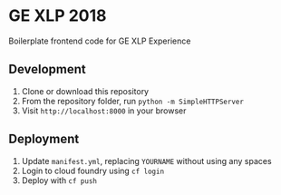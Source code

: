 # GE XLP 2018
 
Boilerplate frontend code for GE XLP Experience

## Development

1. Clone or download this repository
2. From the repository folder, run `python -m SimpleHTTPServer`
3. Visit `http://localhost:8000` in your browser

## Deployment

1. Update `manifest.yml`, replacing `YOURNAME` without using any spaces
2. Login to cloud foundry using `cf login`
2. Deploy with `cf push`
